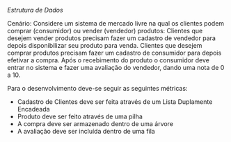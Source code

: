 *Estrutura de Dados*

Cenário:
Considere um sistema de mercado livre na qual os clientes podem comprar (consumidor) ou vender (vendedor) produtos:
Clientes que desejem vender produtos precisam fazer um cadastro de vendedor para depois disponibilizar seu produto para venda. 
Clientes que desejem comprar produtos precisam fazer um cadastro de consumidor para depois efetivar a compra. 
Após o recebimento do produto o consumidor deve entrar no sistema e fazer uma avaliação do vendedor, dando uma nota de 0 a 10.


Para o desenvolvimento deve-se seguir as seguintes métricas:
- Cadastro de Clientes deve ser feita através de um Lista Duplamente Encadeada
- Produto deve ser feito através de uma pilha
- A compra deve ser armazenado dentro de uma árvore
- A avaliação deve ser incluída dentro de uma fila
